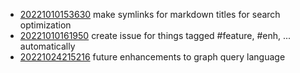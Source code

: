 - [20221010153630](/zet/20221010153630/README.md) make symlinks for markdown titles for search optimization
- [20221010161950](/zet/20221010161950/README.md) create issue for things tagged #feature, #enh, ... automatically
- [20221024215216](/zet/20221024215216/README.md) future enhancements to graph query language
